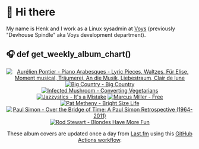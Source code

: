# 👋 Hi there

My name is Henk and I work as a Linux sysadmin at <a href="https://www.voys.co/about/">Voys</a> (previously "Devhouse Spindle" aka Voys development department).

## 🎧 def get_weekly_album_chart()
<!-- lastfm -->
<p align="center"><a href="https://www.last.fm/music/Aur%C3%A9lien+Pontier/Piano+Arabesques+-+Lyric+Pieces,+Waltzes,+F%C3%BCr+Elise,+Moment+musical,+Tr%C3%A4umerei,+An+die+Musik,+Liebestraum,+Clair+de+lune"><img src="https://lastfm.freetls.fastly.net/i/u/64s/41f3b909210d432564f3954867198ea0.jpg" title="Aurélien Pontier - Piano Arabesques - Lyric Pieces, Waltzes, Für Elise, Moment musical, Träumerei, An die Musik, Liebestraum, Clair de lune"></a> <a href="https://www.last.fm/music/Big+Country/Big+Country"><img src="https://lastfm.freetls.fastly.net/i/u/64s/759db6c02735856b6a8b9764a27fcdd3.jpg" title="Big Country - Big Country"></a> <a href="https://www.last.fm/music/Infected+Mushroom/Converting+Vegetarians"><img src="https://lastfm.freetls.fastly.net/i/u/64s/a014a535cdf744d09c82a4bfd5aa8fed.jpg" title="Infected Mushroom - Converting Vegetarians"></a> <a href="https://www.last.fm/music/Jazzystics/It%27s+a+Mistake"><img src="https://lastfm.freetls.fastly.net/i/u/64s/a6bb06b49d730267e4400346ecd4feae.jpg" title="Jazzystics - It's a Mistake"></a> <a href="https://www.last.fm/music/Marcus+Miller/Free"><img src="https://lastfm.freetls.fastly.net/i/u/64s/325fa2b1dcf04c4dbc77d69a1cf8fd47.jpg" title="Marcus Miller - Free"></a> <a href="https://www.last.fm/music/Pat+Metheny/Bright+Size+Life"><img src="https://lastfm.freetls.fastly.net/i/u/64s/1a82fa95053d61c91360791ede73d106.jpg" title="Pat Metheny - Bright Size Life"></a> <a href="https://www.last.fm/music/Paul+Simon/Over+the+Bridge+of+Time:+A+Paul+Simon+Retrospective+(1964-2011)"><img src="https://lastfm.freetls.fastly.net/i/u/64s/3e080a041e5940de9fae1859c543fe2b.jpg" title="Paul Simon - Over the Bridge of Time: A Paul Simon Retrospective (1964-2011)"></a> <a href="https://www.last.fm/music/Rod+Stewart/Blondes+Have+More+Fun"><img src="https://lastfm.freetls.fastly.net/i/u/64s/5b5e9385bd25f48df97d62b6a500685c.jpg" title="Rod Stewart - Blondes Have More Fun"></a> </p>

<p align="center">These album covers are updated once a day from <a href="https://www.last.fm/user/hbokh">Last.fm</a> using this <a href="https://github.com/marketplace/actions/lastfm-to-markdown">GitHub Actions workflow</a>.</p>
